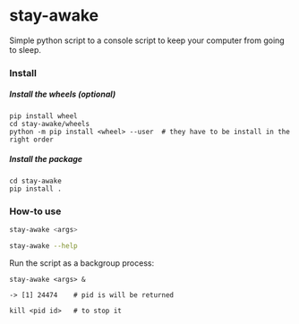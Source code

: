 # stay-awake

Simple python script to a console script to keep your computer from going to sleep.

### Install

##### Install the wheels (optional)
```
pip install wheel
cd stay-awake/wheels
python -m pip install <wheel> --user  # they have to be install in the right order
```

##### Install the package
```
cd stay-awake
pip install .
```

### How-to use

```bash
stay-awake <args>

stay-awake --help
```

Run the script as a backgroup process:
```
stay-awake <args> &

-> [1] 24474    # pid is will be returned

kill <pid id>   # to stop it
```
